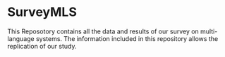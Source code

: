 # SurveyMLS

This Reposotory contains all the data and results of our survey on multi-language systems. The information included in this repository allows the replication of our study.
